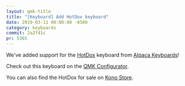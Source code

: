 ```yaml
---
layout: qmk-title
title: "[Keyboard] Add HotDox keyboard"
date: 2019-03-11 00:00:00 -0500
category: keyboards
commit: 2a2f41c
pr: 5365
---
```


We've added support for the [HotDox](https://shop.alpacakeyboards.com/) keyboard from [Alpaca Keyboards](https://www.alpacakeyboards.com/)!

Check out this keyboard on the [QMK Configurator](https://config.qmk.fm/#/hotdox/LAYOUT_ergodox).

You can also find the HotDox for sale on [Kono Store](https://kono.store/products/ergodox-hotdox).

